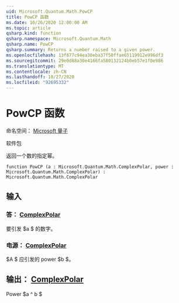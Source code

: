 ```yaml
---
uid: Microsoft.Quantum.Math.PowCP
title: PowCP 函数
ms.date: 10/26/2020 12:00:00 AM
ms.topic: article
qsharp.kind: function
qsharp.namespace: Microsoft.Quantum.Math
qsharp.name: PowCP
qsharp.summary: Returns a number raised to a given power.
ms.openlocfilehash: 13f877c94ea30eba37f50ffae65119912e996df3
ms.sourcegitcommit: 29e0d88a30e4166fa580132124b0eb57e1f0e986
ms.translationtype: MT
ms.contentlocale: zh-CN
ms.lasthandoff: 10/27/2020
ms.locfileid: "92695332"
---
```

# <a name="powcp-function"></a>PowCP 函数

命名空间： [Microsoft 量子](xref:Microsoft.Quantum.Math)

软件包 [](https://nuget.org/packages/)


返回一个数的指定幂。

```qsharp
function PowCP (a : Microsoft.Quantum.Math.ComplexPolar, power : Microsoft.Quantum.Math.ComplexPolar) : Microsoft.Quantum.Math.ComplexPolar
```


## <a name="input"></a>输入

### <a name="a--complexpolar"></a>答： [ComplexPolar](xref:Microsoft.Quantum.Math.ComplexPolar)

要引发 $a $ 的数字。


### <a name="power--complexpolar"></a>电源： [ComplexPolar](xref:Microsoft.Quantum.Math.ComplexPolar)

$A $ 应引发的 power $b $。



## <a name="output--complexpolar"></a>输出： [ComplexPolar](xref:Microsoft.Quantum.Math.ComplexPolar)

Power $a ^ b $
